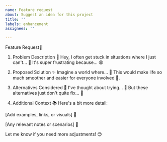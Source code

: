 ```yaml
---
name: Feature request
about: Suggest an idea for this project
title: ''
labels: enhancement
assignees: ''

---
```


Feature Request📝

1. Problem Description 🤔
Hey, I often get stuck in situations where I just can't... 🚧
It's super frustrating because... 😩

2. Proposed Solution ✨
Imagine a world where... 🌟
This would make life so much smoother and easier for everyone involved 🌈.

3. Alternatives Considered 🤔
I've thought about trying... 📝
But these alternatives just don't quite fix... 🚫

4. Additional Context 📚
Here's a bit more detail:

[Add examples, links, or visuals] 📸

[Any relevant notes or scenarios] 📝

Let me know if you need more adjustments! 😊
